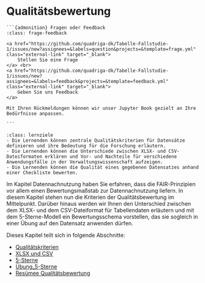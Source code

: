 # Qualitätsbewertung

````{margin}
```{admonition} Fragen oder Feedback 
:class: frage-feedback

<a href="https://github.com/quadriga-dk/Tabelle-Fallstudie-1/issues/new?assignees=&labels=question&projects=&template=frage.yml" class="external-link" target="_blank">
    Stellen Sie eine Frage
</a> <br>
<a href="https://github.com/quadriga-dk/Tabelle-Fallstudie-1/issues/new?assignees=&labels=feedback&projects=&template=feedback.yml" class="external-link" target="_blank">
    Geben Sie uns Feedback
</a>

Mit Ihren Rückmeldungen können wir unser Jupyter Book gezielt an Ihre Bedürfnisse anpassen.

```
````

```{admonition} Lernziel: Sicherstellen der Qualität von Datensätzen
:class: lernziele
- Die Lernenden können zentrale Qualitätskriterien für Datensätze definieren und ihre Bedeutung für die Forschung erläutern.
- Die Lernenden können die Unterschiede zwischen XLSX- und CSV-Dateiformaten erklären und Vor- und Nachteile für verschiedene Anwendungsfälle in der Verwaltungswissenschaft aufzeigen.
- Die Lernenden können die Qualität eines gegebenen Datensatzes anhand einer Checkliste bewerten.
``` 

Im Kapitel Datennachnutzung haben Sie erfahren, dass die FAIR-Prinzipien vor allem einen Bewertungsmaßstab zur Datennachnutzung liefern. In diesem Kapitel stehen nun die Kriterien der Qualitätsbewertung im Mittelpunkt. Darüber hinaus werden wir Ihnen den Unterschied zwischen dem XLSX- und dem CSV-Dateiformat für Tabellendaten erläutern und mit dem 5-Sterne-Modell ein Bewertungsschema vorstellen, das sie sogleich in einer Übung auf den Datensatz anwenden dürfen.  

Dieses Kapitel teilt sich in folgende Abschnitte: 

- [Qualitätskriterien](/Markdown/4.1_Qualitätskriterien.md)
- [XLSX und CSV](/Markdown/4.2_XLSXundCSV.md)
- [5-Sterne](/Markdown/4.3_5-Sterne.md)
- [Übung_5-Sterne](/Markdown/4.4_Übung_5-Sterne.md)
- [Resümee Qualitätsbewertung](/Markdown/4.5_Resümee_Qualität.md)
